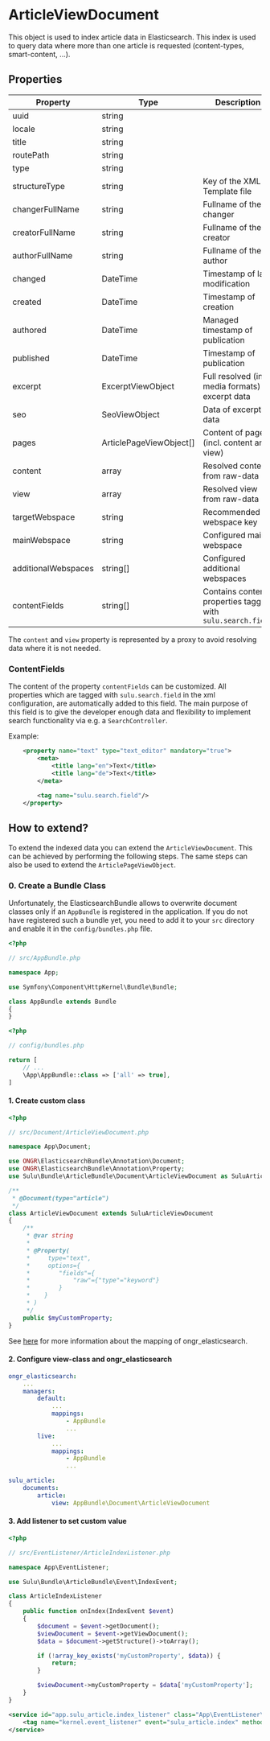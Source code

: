 # ArticleViewDocument

This object is used to index article data in Elasticsearch. This index is used to query data where more than one article
is requested (content-types, smart-content, ...).

## Properties

| Property | Type | Description |
| --- | --- | --- |
| uuid | string |  |
| locale | string |  |
| title | string |  |
| routePath | string |  |
| type | string |  |
| structureType | string | Key of the XML Template file |
| changerFullName | string | Fullname of the changer |
| creatorFullName | string | Fullname of the creator |
| authorFullName | string | Fullname of the author |
| changed | DateTime | Timestamp of last modification |
| created | DateTime | Timestamp of creation |
| authored | DateTime | Managed timestamp of publication |
| published | DateTime | Timestamp of publication |
| excerpt | ExcerptViewObject | Full resolved (incl. media formats) of excerpt data |
| seo | SeoViewObject | Data of excerpt data |
| pages | ArticlePageViewObject[] | Content of pages (incl. content and view) |
| content | array | Resolved content from raw-data |
| view | array | Resolved view from raw-data |
| targetWebspace | string | Recommended webspace key |
| mainWebspace | string | Configured main webspace |
| additionalWebspaces | string[] | Configured additional webspaces |
| contentFields | string[] | Contains content properties tagged with `sulu.search.field` |

The `content` and `view` property is represented by a proxy to avoid resolving data where it is not needed.

### ContentFields

The content of the property `contentFields` can be customized. All properties which are tagged with
`sulu.search.field` in the xml configuration, are automatically added to this field. The main purpose of this field
is to give the developer enough data and flexibility to implement search functionality via e.g. a `SearchController`.

Example:
```xml
    <property name="text" type="text_editor" mandatory="true">
        <meta>
            <title lang="en">Text</title>
            <title lang="de">Text</title>
        </meta>
    
        <tag name="sulu.search.field"/>
    </property>
```

## How to extend?

To extend the indexed data you can extend the `ArticleViewDocument`. This can be achieved by performing the following
steps. The same steps can also be used to extend the `ArticlePageViewObject`.

### 0. Create a Bundle Class

Unfortunately, the ElasticsearchBundle allows to overwrite document classes only if an `AppBundle` is registered in the 
application. If you do not have registered such a bundle yet, you need to add it to your `src` directory and enable it
in the `config/bundles.php` file.

```php
<?php

// src/AppBundle.php

namespace App;

use Symfony\Component\HttpKernel\Bundle\Bundle;

class AppBundle extends Bundle
{
}
```

```php
<?php

// config/bundles.php

return [
    // ...
    \App\AppBundle::class => ['all' => true],
]
```

#### 1. Create custom class

```php
<?php

// src/Document/ArticleViewDocument.php

namespace App\Document;

use ONGR\ElasticsearchBundle\Annotation\Document;
use ONGR\ElasticsearchBundle\Annotation\Property;
use Sulu\Bundle\ArticleBundle\Document\ArticleViewDocument as SuluArticleViewDocument;

/**
 * @Document(type="article")
 */
class ArticleViewDocument extends SuluArticleViewDocument
{
    /**
     * @var string
     *
     * @Property(
     *     type="text",
     *     options={
     *        "fields"={
     *            "raw"={"type"="keyword"}
     *        }
     *    }
     * )
     */
    public $myCustomProperty;
}
```

See [here](http://docs.ongr.io/ElasticsearchBundle/mapping) for more information about the mapping of 
ongr_elasticsearch. 

#### 2. Configure view-class and ongr_elasticsearch

```yml
ongr_elasticsearch:
    ...
    managers:
        default:
            ...
            mappings:
                - AppBundle
                ...
        live:
            ...
            mappings:
                - AppBundle
                ...

sulu_article:
    documents:
        article:
            view: AppBundle\Document\ArticleViewDocument
```

#### 3. Add listener to set custom value

```php
<?php

// src/EventListener/ArticleIndexListener.php

namespace App\EventListener;

use Sulu\Bundle\ArticleBundle\Event\IndexEvent;

class ArticleIndexListener
{
    public function onIndex(IndexEvent $event)
    {
        $document = $event->getDocument();
        $viewDocument = $event->getViewDocument();
        $data = $document->getStructure()->toArray();

        if (!array_key_exists('myCustomProperty', $data)) {
            return;
        }

        $viewDocument->myCustomProperty = $data['myCustomProperty'];
    }
}
```

```xml
<service id="app.sulu_article.index_listener" class="App\EventListener\ArticleIndexListener">
    <tag name="kernel.event_listener" event="sulu_article.index" method="onIndex"/>
</service>
```
